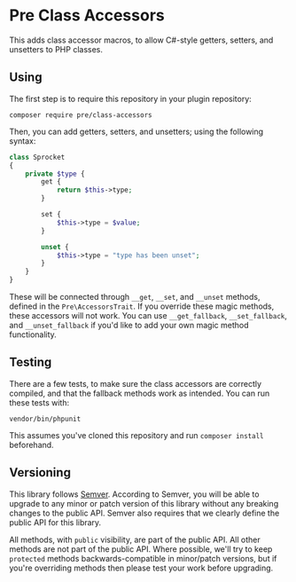 # Pre Class Accessors

This adds class accessor macros, to allow C#-style getters, setters, and unsetters to PHP classes.

## Using

The first step is to require this repository in your plugin repository:

```
composer require pre/class-accessors
```

Then, you can add getters, setters, and unsetters; using the following syntax:

```php
class Sprocket
{
    private $type {
        get {
            return $this->type;
        }

        set {
            $this->type = $value;
        }

        unset {
            $this->type = "type has been unset";
        }
    }
}
```

These will be connected through `__get`, `__set`, and `__unset` methods, defined in the `Pre\AccessorsTrait`. If you override these magic methods, these accessors will not work. You can use `__get_fallback`, `__set_fallback`, and `__unset_fallback` if you'd like to add your own magic method functionality.

## Testing

There are a few tests, to make sure the class accessors are correctly compiled, and that the fallback methods work as intended. You can run these tests with:

```
vendor/bin/phpunit
```

This assumes you've cloned this repository and run `composer install` beforehand.

## Versioning

This library follows [Semver](http://semver.org). According to Semver, you will be able to upgrade to any minor or patch version of this library without any breaking changes to the public API. Semver also requires that we clearly define the public API for this library.

All methods, with `public` visibility, are part of the public API. All other methods are not part of the public API. Where possible, we'll try to keep `protected` methods backwards-compatible in minor/patch versions, but if you're overriding methods then please test your work before upgrading.
